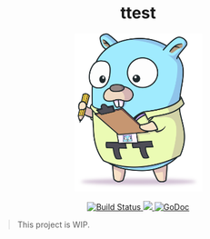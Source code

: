 <div align="center">
  <h1>ttest</h1>
  <img alt="ttest Gopher" src="assets/ttest.png" width="225">
  <p>
    <a href="https://app.travis-ci.com/celicoo/tt">
      <img alt="Build Status" src="https://api.travis-ci.com/celicoo/tt.svg?branch=main">
    </a>
    <a href="https://codecov.io/gh/celicoo/ttest">
      <img src="https://codecov.io/gh/celicoo/ttest/branch/main/graph/badge.svg?token=ATYHNY6Q82"/>
    </a>
    <a href="https://godoc.org/github.com/celicoo/tt">
      <img alt="GoDoc" src="https://godoc.org/github.com/celicoo/tt?status.svg">
    </a>
  </p>
</div>

> This project is WIP.
